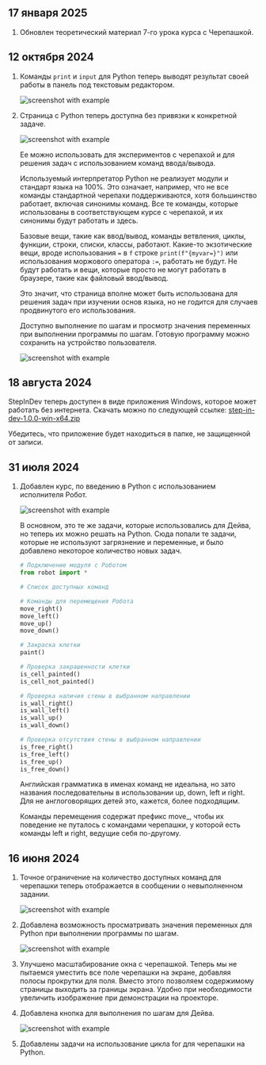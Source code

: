 ## 17 января 2025
1. Обновлен теоретический материал 7-го урока курса с Черепашкой.

## 12 октября 2024

1. Команды `print` и `input` для Python теперь выводят результат своей работы в панель под текстовым редактором.

    ![screenshot with example](2024-10-12/console.png)
2. Страница с Python теперь доступна без привязки к конкретной задаче.

    ![screenshot with example](2024-10-12/python.png)

    Ее можно использовать для экспериментов с черепахой и для решения задач с использованием команд ввода/вывода.
    
    Используемый интерпретатор Python не реализует модули и стандарт языка на 100%. Это означает, например,
    что не все команды стандартной черепахи поддерживаются, хотя большинство работает, включая синонимы команд.
    Все те команды, которые использованы в соответствующем курсе с черепахой, и их синонимы будут работать и здесь.

    Базовые вещи, такие как ввод/вывод, команды ветвления, циклы, функции, строки, списки, классы, работают.
    Какие-то экзотические вещи, вроде использования `=` в `f` строке `print(f"{myvar=}")` или использования моржового
    оператора `:=`, работать не будут. Не будут работать и вещи, которые просто не могут работать в браузере, такие как
    файловый ввод/вывод.

    Это значит, что страница вполне может быть использована для решения задач при изучении основ языка,
    но не годится для случаев продвинутого его использования.

    Доступно выполнение по шагам и просмотр значения переменных при выполнении программы по шагам.
    Готовую программу можно сохранить на устройство пользователя.

    ![screenshot with example](2024-10-12/debug_save.png)

## 18 августа 2024

StepInDev теперь доступен в виде приложения Windows, которое может работать без интернета.
Скачать можно по следующей ссылке:
[step-in-dev-1.0.0-win-x64.zip](https://github.com/step-in-dev/release/releases/download/1.0.0/step-in-dev-1.0.0-win-x64.zip)

Убедитесь, что приложение будет находиться в папке, не защищенной от записи.

## 31 июля 2024

1. Добавлен курс, по введению в Python с использованием исполнителя Робот.

    ![screenshot with example](2024-07-31/new-course.png)

    В основном, это те же задачи, которые использовались для Дейва, но теперь их можно решать на Python.
    Сюда попали те задачи, которые не используют загрязнение и переменные, и было добавлено некоторое количество новых задач.
    ```python
    # Подключение модуля с Роботом
    from robot import *

    # Список доступных команд

    # Команды для перемещения Робота
    move_right()
    move_left()
    move_up()
    move_down()
    
    # Закраска клетки
    paint()

    # Проверка закрашенности клетки
    is_cell_painted()
    is_cell_not_painted()

    # Проверка наличия стены в выбранном направлении
    is_wall_right()
    is_wall_left()
    is_wall_up()
    is_wall_down()
    
    # Проверка отсутствия стены в выбранном направлении
    is_free_right()
    is_free_left()
    is_free_up()
    is_free_down()
    ```

    Английская грамматика в именах команд не идеальна, но зато названия последовательны в использовании up, down, left и right.
    Для не англоговорящих детей это, кажется, более подходящим.

    Команды перемещения содержат префикс move_, чтобы их поведение не путалось с командами черепашки, у которой есть команды left и right, ведущие себя по-другому.
## 16 июня 2024

1. Точное ограничение на количество доступных команд для черепашки теперь отображается в сообщении о невыполненном задании.

    ![screenshot with example](2024-06-16/command-restriction.png)
2. Добавлена возможность просматривать значения переменных для Python при выполнении программы по шагам.

    ![screenshot with example](2024-06-16/debugger-added.png)
3. Улучшено масштабирование окна с черепашкой. Теперь мы не пытаемся уместить все поле черепашки на экране, добавляя полосы прокрутки для поля. Вместо этого позволяем содержимому страницы выходить за границы экрана. Удобно при необходимости увеличить изображение при демонстрации на проекторе.
4. Добавлена кнопка для выполнения по шагам для Дейва.

    ![screenshot with example](2024-06-16/dave-debugging.png)
5. Добавлены задачи на использование цикла for для черепашки на Python.
